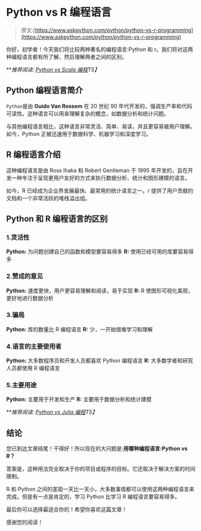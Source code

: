 # Python vs R 编程语言

> 原文:[https://www.askpython.com/python/python-vs-r-programming](https://www.askpython.com/python/python-vs-r-programming)

你好，初学者！今天我们将比较两种著名的编程语言:Python 和 r。我们将对这两种编程语言都有所了解，然后理解两者之间的区别。

***推荐阅读: [Python vs Scala 编程](https://www.askpython.com/python/python-vs-scala)*T5】**

## Python 编程语言简介

`Python`是由 **Guido Van Rossem** 在 20 世纪 90 年代开发的，强调生产率和代码可读性。这种语言可以用来理解复杂的概念，如数据分析和统计问题。

与其他编程语言相比，这种语言非常灵活、简单、易读，并且更容易被用户理解。如今，Python 正被迅速用于数据科学、机器学习和深度学习。

## R 编程语言介绍

这种编程语言是由 Ross Ihaka 和 Robert Gentleman 于 1995 年开发的，旨在开发一种专注于呈现更用户友好的方式来执行数据分析、统计和图形建模的语言。

如今，R 已经成为企业界发展最快、最常用的统计语言之一。r 提供了用户贡献的文档和一个非常活跃的堆栈溢出组。

## Python 和 R 编程语言的区别

### 1.灵活性

**Python:** 为问题创建自己的函数和模型要容易得多
**R:** 使用已经可用的库要容易得多

### 2.赞成的意见

**Python:** 速度更快，用户更容易理解和阅读，易于实现
**R:** R 使图形可视化美观，更好地进行数据分析

### 3.骗局

**Python:** 库的数量比 R 编程语言
**R:** 少，一开始很难学习和理解

### 4.语言的主要使用者

**Python:** 大多数程序员和开发人员都喜欢 Python 编程语言
**R:** 大多数学者和研究人员都使用 R 编程语言

### 5.主要用途

**Python:** 主要用于开发和生产
**R:** 主要用于数据分析和统计建模

***推荐阅读: [Python vs Julia 编程](https://www.askpython.com/python/python-vs-julia)*T5】**

## 结论

您已到达文章结尾！干得好！所以现在的大问题是:**用哪种编程语言:Python vs R？**

答案是，这种用法完全取决于你的项目或程序的目标。它还取决于解决方案的时间限制。

R 和 Python 之间的差距一天比一天小，大多数事情都可以使用这两种编程语言来完成。但是有一点是肯定的，学习 Python 比学习 R 编程语言要容易得多。

最后你可以选择最适合你的！希望你喜欢这篇文章！

感谢您的阅读！